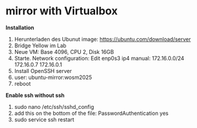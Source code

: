 # mirror with Virtualbox

**Installation**

1. Herunterladen des Ubunut image: https://ubuntu.com/download/server
2. Bridge Yellow im Lab
3. Neue VM: Base 4096, CPU 2, Disk 16GB
4. Starte. Network configuration: Edit enp0s3 ip4 manual: 172.16.0.0/24 172.16.0.7 172.16.0.1
5. Install OpenSSH server
6. user: ubuntu-mirror:wosm2025
7. reboot

**Enable ssh without ssh**

1. sudo nano /etc/ssh/sshd_config
2. add this on the bottom of the file: PasswordAuthentication yes
3. sudo service ssh restart

